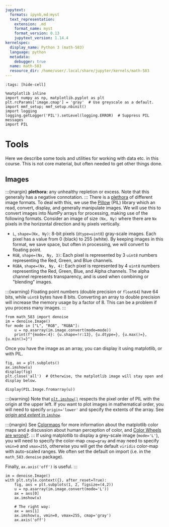 ```yaml
---
jupytext:
  formats: ipynb,md:myst
  text_representation:
    extension: .md
    format_name: myst
    format_version: 0.13
    jupytext_version: 1.14.4
kernelspec:
  display_name: Python 3 (math-583)
  language: python
  metadata:
    debugger: true
  name: math-583
  resource_dir: /home/user/.local/share/jupyter/kernels/math-583
---
```


```{code-cell}
:tags: [hide-cell]

%matplotlib inline
import numpy as np, matplotlib.pyplot as plt
plt.rcParams['image.cmap'] = 'gray'  # Use greyscale as a default.
import mmf_setup; mmf_setup.nbinit()
import logging
logging.getLogger('PIL').setLevel(logging.ERROR)  # Suppress PIL messages
import PIL
```

# Tools

Here we describe some tools and utilities for working with data etc. in this course.
This is not core material, but often needed to get other things done.

## Images

:::{margin}
**plethora:** any unhealthy repletion or excess.  Note that this generally has a
negative connotation.
:::
There is a [plethora](https://www.oed.com/oed2/00181532) of different image formats.  To
deal with this, we use the [Pillow][] (PIL) library which an read, convert, display, and
generally manipulate images.  We will use this to convert images into NumPy arrays for
processing, making use of the following formats.  Consider an image of size `(Nx, Ny)`
where there are `Nx` pixels in the horizontal direction and `Ny` pixels vertically.

* `L`, `shape=(Nx, Ny)`: 8-bit pixels (`dtype=uint8`) gray-scale images.  Each pixel has
    a value from 0 (black) to 255 (white).  By keeping images in this format, we save
    space, but often in processing, we will convert to floating point.
* `RGB`, `shape=(Nx, Ny, 3)`: Each pixel is represented by 3 `uint8` numbers
    representing the Red, Green, and Blue channels.
* `RGBA`, `shape=(Nx, Ny, 4)`: Each pixel is represented by 4 `uint8` numbers
    representing the Red, Green, Blue, and Alpha channels.  The alpha channel represents
    transparency, and is used when combining or "blending" images.

:::{warning}
Floating point numbers (double precision or `float64`) have 64 bits, while `uint8` bytes
have 8 bits.  Converting an array to double precision will increase the memory usage by
a factor of 8.  This can be a problem if you process many images.
:::

```{code-cell}
from math_583 import denoise
im = denoise.Image()
for mode in ["L", "RGB", "RGBA"]:
    u = np.asarray(im.image.convert(mode=mode))
    print(f"{mode=:4}: {u.shape=!r:13}, {u.dtype=}, {u.max()=}, {u.min()=}")
```

Once you have the image as an array, you can display it using matplotlib, or with PIL.

```{code-cell}
fig, ax = plt.subplots()
ax.imshow(u)
display(fig)
plt.close('all')  # Otherwise, the matplotlib image will stay open and display below.

display(PIL.Image.fromarray(u))
```

:::{warning}
Note that [`plt.imshow()`][] respects the pixel order of PIL with the origin at the upper
left.  If you want to plot images in mathematical order, you will need to specify
`origin='lower'` and specify the extents of the array.  See [*origin* and *extent* in
`imshow`][].

:::{margin}
See [Colormaps](https://matplotlib.org/stable/tutorials/colors/colormaps.html) for more
information about the matplotlib color maps and a discussion about human perception of
color, and [Color Wheels are wrong?](https://blog.asmartbear.com/color-wheels.html).
:::
If using matplotlib to display a grey-scale image (`mode='L'`), you will need to specify
the color-map `cmap=gray` and may need to specify `vmin=0` and `vmax=255`, otherwise you
will get the default `viridis` color-map with auto-scaled ranges.  We often set the
default on import (i.e. in the `math_583.denoise` package).

Finally, `ax.axis('off')` is useful.
:::

```{code-cell}
im = denoise.Image()
with plt.style.context({}, after_reset=True):
    fig, axs = plt.subplots(1, 2, figsize=(4,2))
    u = np.asarray(im.image.convert(mode='L'))
    ax = axs[0]
    ax.imshow(u)
    
    # The right way:
    ax = axs[1]
    ax.imshow(u, vmin=0, vmax=255, cmap='gray')
    ax.axis('off')
```

[`plt.imshow()`]: <https://matplotlib.org/stable/api/_as_gen/matplotlib.pyplot.imshow.html>
[Pillow]: <https://python-pillow.org/>

[*origin* and *extent* in `imshow`]: <https://matplotlib.org/stable/tutorials/intermediate/imshow_extent.html>
